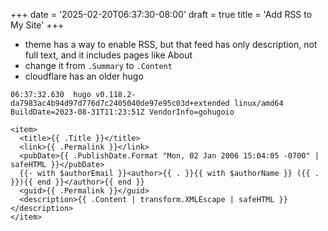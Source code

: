 +++
date = '2025-02-20T06:37:30-08:00'
draft = true
title = 'Add RSS to My Site'
+++

- theme has a way to enable RSS, but that feed has only description, not full text, and it includes pages like About
- change it from `.Summary` to `.Content`
- cloudflare has an older hugo

```
06:37:32.630  hugo v0.118.2-da7983ac4b94d97d776d7c2405040de97e95c03d+extended linux/amd64 BuildDate=2023-08-31T11:23:51Z VendorInfo=gohugoio
```

```
<item>
  <title>{{ .Title }}</title>
  <link>{{ .Permalink }}</link>
  <pubDate>{{ .PublishDate.Format "Mon, 02 Jan 2006 15:04:05 -0700" | safeHTML }}</pubDate>
  {{- with $authorEmail }}<author>{{ . }}{{ with $authorName }} ({{ . }}){{ end }}</author>{{ end }}
  <guid>{{ .Permalink }}</guid>
  <description>{{ .Content | transform.XMLEscape | safeHTML }}</description>
</item>
```    